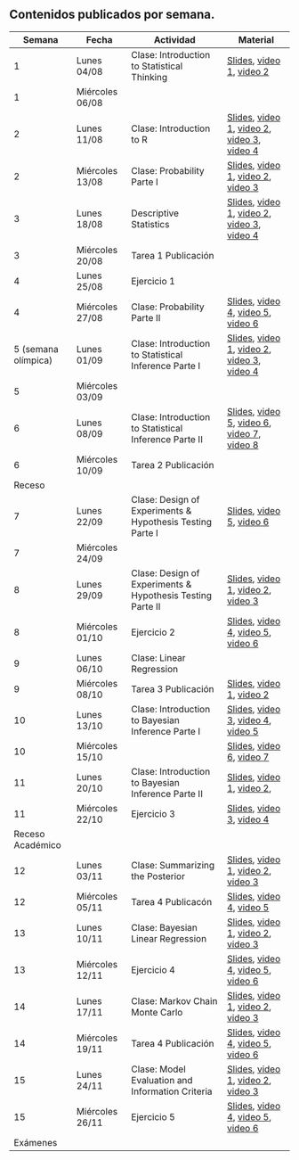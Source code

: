 ## Contenidos publicados por semana.
| Semana | Fecha | Actividad | Material |
|---|---|---|---|
| 1 | Lunes 04/08 | Clase: Introduction to Statistical Thinking | [Slides](https://github.com/dccuchile/CC6104/raw/master/slides/1_1_ST-intro.pdf), [video 1](https://youtu.be/X4SqJu6lExM), [video 2](https://youtu.be/YbiQU5TTBX4) |
| 1 | Miércoles 06/08 |                                                             |                                                              |
| 2 | Lunes 11/08 | Clase: Introduction to R                                    | [Slides](https://github.com/dccuchile/CC6104/raw/master/slides/1_2_ST-R.pdf), [video 1](https://youtu.be/MbeLD3hWWVo), [video 2](https://youtu.be/9W_eWCy86F4),  [video 3](https://youtu.be/QvFXSw2-1r4), [video 4](https://youtu.be/y4JY7klrbfQ) |
| 2 | Miércoles 13/08 | Clase: Probability Parte I | [Slides](https://github.com/dccuchile/CC6104/raw/master/slides/1_4_ST-prob.pdf), [video 1](https://youtu.be/R9AVYV73m1M), [video 2](https://youtu.be/zubh1jbRiKE), [video 3](https://youtu.be/uiwToagp0z4) |
| 3 | Lunes 18/08 | Descriptive Statistics                                      | [Slides](https://github.com/dccuchile/CC6104/raw/master/slides/1_3_ST-explore.pdf), [video 1](https://youtu.be/kWNskZ8_98o), [video 2](https://youtu.be/_FJ8x9M4b1w),  [video 3](https://youtu.be/m7VBNZ2mYWI), [video 4](https://youtu.be/ylGMJ_aSQk0) |
| 3 | Miércoles 20/08 | Tarea 1 Publicación |  |
| 4 | Lunes 25/08 | Ejercicio 1 |  |
| 4 | Miércoles 27/08 | Clase: Probability Parte II                                 | [Slides](https://github.com/dccuchile/CC6104/raw/master/slides/1_4_ST-prob.pdf), [video 4](https://youtu.be/RlhN3t_VIyw), [video 5](https://youtu.be/4kV1dBaeWVc), [video 6]( https://youtu.be/MGyXc70JdSk) |
| 5 (semana olímpica) | Lunes 01/09 | Clase: Introduction to Statistical Inference Parte I | [Slides](https://github.com/dccuchile/CC6104/raw/master/slides/2_2_ST-hypothesis.pdf), [video 1](https://youtu.be/A0BAhO9_RSI), [video 2](https://youtu.be/6Io555e2stM),  [video 3](https://youtu.be/2-Q2f6zmTns), [video 4](https://youtu.be/Hp2A5EJoXbk) |
| 5                | Miércoles 03/09 |                                                             |  |
| 6 | Lunes 08/09 | Clase: Introduction to Statistical Inference Parte II | [Slides](https://github.com/dccuchile/CC6104/raw/master/slides/2_1_ST-inference.pdf), [video 5](https://youtu.be/M0Ag4bww7Q0), [video 6]( https://youtu.be/K7khgecup3I), [video 7](https://youtu.be/uZ126Lh3L-k), [video 8]( https://youtu.be/kHSPx99nJ7g) |
| 6                | Miércoles 10/09 | Tarea 2 Publicación |  |
| Receso |  |  |  |
| 7 | Lunes 22/09 | Clase: Design of Experiments & Hypothesis Testing  Parte I | [Slides](https://github.com/dccuchile/CC6104/raw/master/slides/2_2_ST-hypothesis.pdf), [video 5](https://youtu.be/ZCr3WCdc-54), [video 6](https://youtu.be/T6ZR0KoKhBQ) |
| 7 | Miércoles 24/09 |                                                             |                                                              |
| 8 | Lunes 29/09 | Clase: Design of Experiments & Hypothesis Testing  Parte II | [Slides](https://github.com/dccuchile/CC6104/raw/master/slides/2_3_ST-regression.pdf),  [video 1](https://youtu.be/ZLZXJPKH6tU), [video 2](https://youtu.be/mW7bHkJBcB4),  [video 3](https://youtu.be/SHa5Neb7bfg) |
| 8 | Miércoles 01/10 | Ejercicio 2 | [Slides](https://github.com/dccuchile/CC6104/raw/master/slides/2_3_ST-regression.pdf),  [video 4](https://youtu.be/rCD_jofxecY), [video 5](https://youtu.be/ir4P_f3s44g), [video 6](https://youtu.be/wfNhJWHPOi8) |
| 9 | Lunes 06/10 | Clase: Linear Regression |  |
| 9 | Miércoles 08/10 | Tarea 3 Publicación | [Slides](https://github.com/dccuchile/CC6104/raw/master/slides/3_1_ST-bayesian.pdf),  [video 1](https://youtu.be/Gf2uuElPH0g), [video 2](https://youtu.be/5ZZ3PTPdZQw) |
| 10 | Lunes 13/10 | Clase: Introduction to Bayesian Inference Parte I | [Slides](https://github.com/dccuchile/CC6104/raw/master/slides/3_1_ST-bayesian.pdf), [video 3](https://youtu.be/d_jXwM_-5jc), [video 4](https://youtu.be/yZW1V3X4J94), [video 5](https://youtu.be/-fw0ktR7psM) |
| 10 | Miércoles 15/10 |  | [Slides](https://github.com/dccuchile/CC6104/raw/master/slides/3_1_ST-bayesian.pdf), [video 6](https://youtu.be/0oK9M82sw8Q), [video 7](https://youtu.be/u7Qdw5rDDDU) |
| 11 | Lunes 20/10 | Clase: Introduction to Bayesian Inference Parte II | [Slides](https://github.com/dccuchile/CC6104/raw/master/slides/3_3_ST-posterior.pdf), [video 1](https://youtu.be/67o8wcZsgtk), [video 2](https://youtu.be/Xr8S1Uv_5GQ), |
| 11 | Miércoles 22/10 | Ejercicio 3 | [Slides](https://github.com/dccuchile/CC6104/raw/master/slides/3_3_ST-posterior.pdf), [video 3](https://youtu.be/XJKyW4tYp_0), [video 4](https://youtu.be/OMipgV727wo) |
| Receso Académico |  |  |  |
| 12 | Lunes 03/11 | Clase: Summarizing the Posterior | [Slides](https://github.com/dccuchile/CC6104/raw/master/slides/3_3_ST-bayes_lin.pdf),  [video 1](https://youtu.be/DrwhRshBVjM), [video 2](https://youtu.be/lgNMDCzTV9k),  [video 3](https://youtu.be/ajMucPrZDpU) |
| 12 | Miércoles 05/11 | Tarea 4 Publicacón                                          | [Slides](https://github.com/dccuchile/CC6104/raw/master/slides/3_3_ST-bayes_lin.pdf), [video 4](https://youtu.be/YSGWWSUMPOk), [video 5](https://youtu.be/Ma9V8Nown9Q) |
| 13 | Lunes 10/11 | Clase: Bayesian Linear Regression | [Slides](https://github.com/dccuchile/CC6104/raw/master/slides/3_4_ST-MCMC.pdf),  [video 1](https://youtu.be/gsofPiPBIeU), [video 2](https://youtu.be/EJZWaph61p4),  [video 3](https://youtu.be/jfidS22imJM) |
| 13 | Miércoles 12/11 | Ejercicio 4 | [Slides](https://github.com/dccuchile/CC6104/raw/master/slides/3_4_ST-MCMC.pdf), [video 4](https://youtu.be/kif9EG-sy2I), [video 5](https://youtu.be/iVgiowZvyZM), [video 6](https://youtu.be/r0BNqctisLg) |
| 14 | Lunes 17/11 | Clase: Markov Chain Monte Carlo | [Slides](https://github.com/dccuchile/CC6104/raw/master/slides/4_1_ST-eval.pdf), [video 1](https://youtu.be/HCCzwltLVCc), [video 2](https://youtu.be/twpZHZMmKgM), [video 3](https://youtu.be/ny4SlO3rcTo) |
| 14 | Miércoles 19/11 | Tarea 4 Publicación | [Slides](https://github.com/dccuchile/CC6104/raw/master/slides/4_1_ST-eval.pdf), [video 4](https://youtu.be/6U7laePWt9M), [video 5](https://youtu.be/vE2VaK9tLV8), [video 6](https://youtu.be/wmBugs36H-4) |
| 15 | Lunes 24/11 | Clase: Model Evaluation and Information Criteria            | [Slides](https://github.com/dccuchile/CC6104/raw/master/slides/4_2_ST-dag.pdf),   [video 1](https://youtu.be/2jnj-7xpK0E), [video 2](https://youtu.be/GZf8uB37noU),  [video 3](https://youtu.be/3EDdNLOrj_4) |
| 15 | Miércoles 26/11 | Ejercicio 5 | [Slides](https://github.com/dccuchile/CC6104/raw/master/slides/4_2_ST-dag.pdf), [video 4](https://youtu.be/cODS9GgepA4), [video 5](https://youtu.be/JA8H-LjAatE), [video 6](https://youtu.be/YXf0wnzvCFM) |
| Exámenes |  |  |  |
